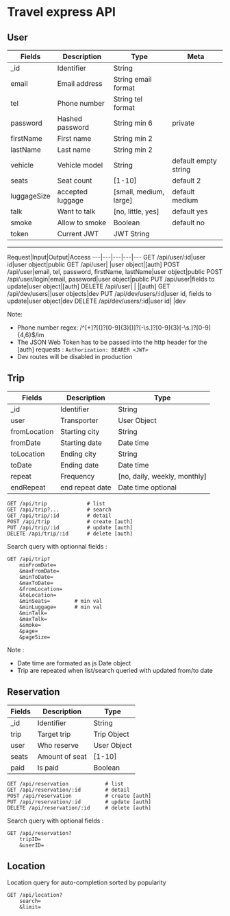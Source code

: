 # Travel express API

## User

Fields   |Description   |Type|Meta
---------|--------------|---|---
_id      |Identifier    |String
email    |Email address |String email format
tel      |Phone number  |String tel format
password |Hashed password|String min 6 | private
firstName|First name    |String min 2
lastName |Last name     |String min 2
vehicle  |Vehicle model |String | default empty string
seats    |Seat count    |[1-10] | default 2
luggageSize|accepted luggage|[small, medium, large]  | default medium
talk     |Want to talk  |[no, little, yes] | default yes
smoke    |Allow to smoke|Boolean | default no
token    |Current JWT   |JWT String

---

Request|Input|Output|Access
---|---|---|---|---
GET /api/user/:id|user id|user object|public
GET /api/user|  |user object|[auth]
POST /api/user|email, tel, password, firstName, lastName|user object|public
POST /api/user/login|email, password|user object|public
PUT /api/user|fields to update|user object|[auth]
DELETE /api/user|  |  |[auth]
GET /api/dev/users||user objects|dev
PUT /api/dev/users/:id|user id, fields to update|user object|dev
DELETE /api/dev/users/:id|user id|  |dev

Note:
- Phone number regex: /^[\+]?[(]?[0-9]{3}[)]?[-\s\.]?[0-9]{3}[-\s\.]?[0-9]{4,6}$/im
- The JSON Web Token has to be passed into the http header for the [auth] requests : `Authorization: BEARER <JWT>`
- Dev routes will be disabled in production

## Trip

Fields      |Description   |Type 
------------|--------------|---
_id         |Identifier    |String
user        |Transporter   |User Object
fromLocation|Starting city |String
fromDate    |Starting date |Date time
toLocation  |Ending city   |String
toDate      |Ending date   |Date time
repeat      |Frequency     |[no, daily, weekly, monthly]
endRepeat   |end repeat date|Date time optional

```http
GET /api/trip             # list
GET /api/trip?...         # search
GET /api/trip/:id         # detail
POST /api/trip            # create [auth]
PUT /api/trip/:id         # update [auth]
DELETE /api/trip/:id      # delete [auth]
```

Search query with optionnal fields :

```http
GET /api/trip?
    minFromDate=
    &maxFromDate=
    &minToDate=
    &maxToDate=
    &fromLocation=
    &toLocation=
    &minSeats=        # min val
    &minLuggage=      # min val
    &minTalk=
    &maxTalk=
    &smoke=
    &page=
    &pageSize=
```

Note :
- Date time are formated as js Date object
- Trip are repeated when list/search queried with updated from/to date

## Reservation


Fields      |Description   |Type 
------------|--------------|---
_id         |Identifier    |String
trip        |Target trip   |Trip Object
user        |Who reserve   |User Object
seats       |Amount of seat|[1-10]
paid        |Is paid       | Boolean

```http
GET /api/reservation            # list
GET /api/reservation/:id        # detail
POST /api/reservation           # create [auth]
PUT /api/reservation/:id        # update [auth]
DELETE /api/reservation/:id     # delete [auth]
```

Search query with optional fields :

```http
GET /api/reservation?
    tripID=
    &userID=
```

## Location

Location query for auto-completion sorted by popularity

```http
GET /api/location?
    search=
    &limit=
```